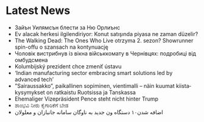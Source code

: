 # Latest News
-  Зайън Уилямсън блести за Ню Орлиънс
-  Ev alacak herkesi ilgilendiriyor: Konut satışında piyasa ne zaman düzelir?
-  The Walking Dead: The Ones Who Live otrzyma 2. sezon? Showrunner spin-offu o szansach na kontynuację
-  Чоловік вистрибнув із вікна військкомату в Чернівцях: подробиці від омбудсмена
-  Kolumbijský prezident chce zmeniť ústavu
-  ‘Indian manufacturing sector embracing smart solutions led by advanced tech’
-  ”Sairaussakko”, paikallinen sopiminen, vientimalli – näin kuumat kiista­kysymykset on ratkaistu Ruotsissa ja Tanskassa
-  Ehemaliger Vizepräsident Pence steht nicht hinter Trump
-  ಶಾಂಭವಿ ನೀರು ಕೈಗಾರಿಕೆಗೆ ಬೇಡ
-  اضافه شدن۱۰ دستگاه ون جدید به ناوگان سامانه جانبازان و معلولان
